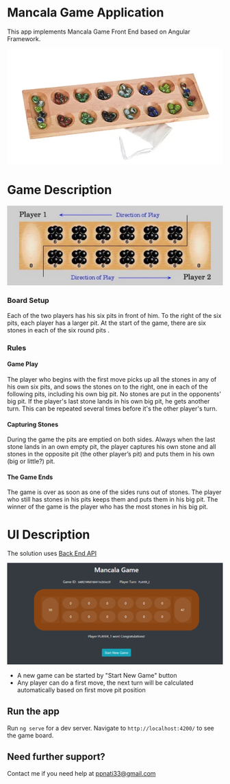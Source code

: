 # Mancala Game Application
This app implements Mancala Game Front End based on Angular Framework.

![img.png](img.png)

# Game Description

![img_2.png](img_2.png)

### Board Setup
Each of the two players has his six pits in front of him. To the right of the six pits,
each player has a larger pit. At the start of the game, there are six stones in each
of the six round pits .

### Rules

#### Game Play
The player who begins with the first move picks up all the stones in any of his own
six pits, and sows the stones on to the right, one in each of the following pits,
including his own big pit. No stones are put in the opponents' big pit. If the player's
last stone lands in his own big pit, he gets another turn. This can be repeated
several times before it's the other player's turn.

#### Capturing Stones
During the game the pits are emptied on both sides. Always when the last stone
lands in an own empty pit, the player captures his own stone and all stones in the
opposite pit (the other player’s pit) and puts them in his own (big or little?) pit.

#### The Game Ends
The game is over as soon as one of the sides runs out of stones. The player who
still has stones in his pits keeps them and puts them in his big pit. The winner of
the game is the player who has the most stones in his big pit.

# UI Description

The solution uses [Back End API](https://github.com/ppnati33/mankala-game-api)

![img_1.png](img_1.png)

* A new game can be started by "Start New Game" button
* Any player can do a first move, the next turn will be calculated automatically based on first move pit position

## Run the app

Run `ng serve` for a dev server. Navigate to `http://localhost:4200/` to see the game board.

## Need further support?

Contact me if you need help at ppnati33@gmail.com
